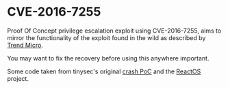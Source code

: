 # CVE-2016-7255
Proof Of Concept privilege escalation exploit using CVE-2016-7255, aims to mirror the functionality of the exploit found in the wild as described by [Trend Micro](http://blog.trendmicro.com/trendlabs-security-intelligence/one-bit-rule-system-analyzing-cve-2016-7255-exploit-wild/).   

You may want to fix the recovery before using this anywhere important.   

Some code taken from tinysec's original [crash PoC](https://github.com/tinysec/public/tree/master/CVE-2016-7255) and the [ReactOS](https://www.reactos.org/) project.   